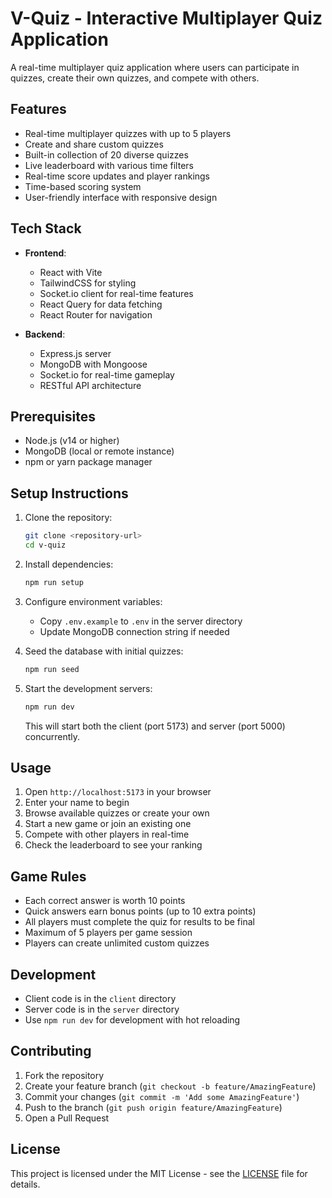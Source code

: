 # V-Quiz - Interactive Multiplayer Quiz Application

A real-time multiplayer quiz application where users can participate in quizzes, create their own quizzes, and compete with others.

## Features

- Real-time multiplayer quizzes with up to 5 players
- Create and share custom quizzes
- Built-in collection of 20 diverse quizzes
- Live leaderboard with various time filters
- Real-time score updates and player rankings
- Time-based scoring system
- User-friendly interface with responsive design

## Tech Stack

- **Frontend**:
  - React with Vite
  - TailwindCSS for styling
  - Socket.io client for real-time features
  - React Query for data fetching
  - React Router for navigation

- **Backend**:
  - Express.js server
  - MongoDB with Mongoose
  - Socket.io for real-time gameplay
  - RESTful API architecture

## Prerequisites

- Node.js (v14 or higher)
- MongoDB (local or remote instance)
- npm or yarn package manager

## Setup Instructions

1. Clone the repository:
   ```bash
   git clone <repository-url>
   cd v-quiz
   ```

2. Install dependencies:
   ```bash
   npm run setup
   ```

3. Configure environment variables:
   - Copy `.env.example` to `.env` in the server directory
   - Update MongoDB connection string if needed

4. Seed the database with initial quizzes:
   ```bash
   npm run seed
   ```

5. Start the development servers:
   ```bash
   npm run dev
   ```

   This will start both the client (port 5173) and server (port 5000) concurrently.

## Usage

1. Open `http://localhost:5173` in your browser
2. Enter your name to begin
3. Browse available quizzes or create your own
4. Start a new game or join an existing one
5. Compete with other players in real-time
6. Check the leaderboard to see your ranking

## Game Rules

- Each correct answer is worth 10 points
- Quick answers earn bonus points (up to 10 extra points)
- All players must complete the quiz for results to be final
- Maximum of 5 players per game session
- Players can create unlimited custom quizzes

## Development

- Client code is in the `client` directory
- Server code is in the `server` directory
- Use `npm run dev` for development with hot reloading

## Contributing

1. Fork the repository
2. Create your feature branch (`git checkout -b feature/AmazingFeature`)
3. Commit your changes (`git commit -m 'Add some AmazingFeature'`)
4. Push to the branch (`git push origin feature/AmazingFeature`)
5. Open a Pull Request

## License

This project is licensed under the MIT License - see the [LICENSE](LICENSE) file for details.
